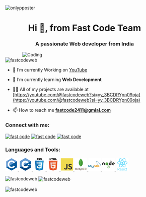 ![onlypposter](https://github.com/user-attachments/assets/9c9b87af-7660-4f3d-8308-72536ddea8c3)
<h1 align="center">Hi 👋, from Fast Code Team </h1>

<h3 align="center">A passionate Web developer from India</h3>
<img align="right" alt="Coding" width="450" src="https://github.com/user-attachments/assets/3832bb37-3995-4a59-a706-c940ae4ad774"  >

<p align="left"> <img src="https://komarev.com/ghpvc/?username=fastcodeweb&label=Profile%20views&color=0e75b6&style=flat" alt="fastcodeweb" /> </p>

- 🔭 I’m currently Working on [ YouTube](https://youtube.com/@fastcodeweb?si=yy_3BCDRYpn09oja)

- 🌱 I’m currently learning **Web Development**

- 👨‍💻 All of my projects are available at [https://youtube.com/@fastcodeweb?si=yy_3BCDRYpn09oja](https://youtube.com/@fastcodeweb?si=yy_3BCDRYpn09oja)

- 📫 How to reach me **fastcode2411@gmial.com**

<h3 align="left">Connect with me:</h3>
<p align="left">
<a href="https://fb.com/fast code" target="blank"><img align="center" src="https://raw.githubusercontent.com/rahuldkjain/github-profile-readme-generator/master/src/images/icons/Social/facebook.svg" alt="fast code" height="30" width="40" /></a>
<a href="https://instagram.com/fast code" target="blank"><img align="center" src="https://raw.githubusercontent.com/rahuldkjain/github-profile-readme-generator/master/src/images/icons/Social/instagram.svg" alt="fast code" height="30" width="40" /></a>
<a href="https://www.youtube.com/c/fast code" target="blank"><img align="center" src="https://raw.githubusercontent.com/rahuldkjain/github-profile-readme-generator/master/src/images/icons/Social/youtube.svg" alt="fast code" height="30" width="40" /></a>
</p>

<h3 align="left">Languages and Tools:</h3>
<p align="left"> <a href="https://www.cprogramming.com/" target="_blank" rel="noreferrer"> <img src="https://raw.githubusercontent.com/devicons/devicon/master/icons/c/c-original.svg" alt="c" width="40" height="40"/> </a> <a href="https://www.w3schools.com/cpp/" target="_blank" rel="noreferrer"> <img src="https://raw.githubusercontent.com/devicons/devicon/master/icons/cplusplus/cplusplus-original.svg" alt="cplusplus" width="40" height="40"/> </a> <a href="https://www.w3schools.com/css/" target="_blank" rel="noreferrer"> <img src="https://raw.githubusercontent.com/devicons/devicon/master/icons/css3/css3-original-wordmark.svg" alt="css3" width="40" height="40"/> </a> <a href="https://www.w3.org/html/" target="_blank" rel="noreferrer"> <img src="https://raw.githubusercontent.com/devicons/devicon/master/icons/html5/html5-original-wordmark.svg" alt="html5" width="40" height="40"/> </a> <a href="https://developer.mozilla.org/en-US/docs/Web/JavaScript" target="_blank" rel="noreferrer"> <img src="https://raw.githubusercontent.com/devicons/devicon/master/icons/javascript/javascript-original.svg" alt="javascript" width="40" height="40"/> </a> <a href="https://www.mongodb.com/" target="_blank" rel="noreferrer"> <img src="https://raw.githubusercontent.com/devicons/devicon/master/icons/mongodb/mongodb-original-wordmark.svg" alt="mongodb" width="40" height="40"/> </a> <a href="https://www.mysql.com/" target="_blank" rel="noreferrer"> <img src="https://raw.githubusercontent.com/devicons/devicon/master/icons/mysql/mysql-original-wordmark.svg" alt="mysql" width="40" height="40"/> </a> <a href="https://nodejs.org" target="_blank" rel="noreferrer"> <img src="https://raw.githubusercontent.com/devicons/devicon/master/icons/nodejs/nodejs-original-wordmark.svg" alt="nodejs" width="40" height="40"/> </a> <a href="https://reactjs.org/" target="_blank" rel="noreferrer"> <img src="https://raw.githubusercontent.com/devicons/devicon/master/icons/react/react-original-wordmark.svg" alt="react" width="40" height="40"/> </a> </p>

<p><img align="left" src="https://github-readme-stats.vercel.app/api/top-langs?username=fastcodeweb&show_icons=true&locale=en&layout=compact" alt="fastcodeweb" /></p>

<p>&nbsp;<img align="center" src="https://github-readme-stats.vercel.app/api?username=fastcodeweb&show_icons=true&locale=en" alt="fastcodeweb" /></p>

<p><img align="center" src="https://github-readme-streak-stats.herokuapp.com/?user=fastcodeweb&" alt="fastcodeweb" /></p>
